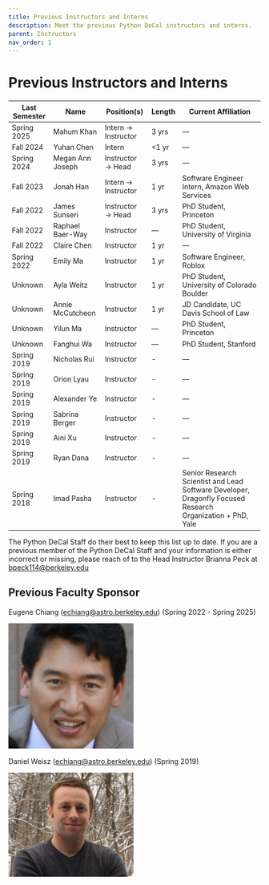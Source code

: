 ```yaml
---
title: Previous Instructors and Interns
description: Meet the previous Python DeCal instructors and interns.
parent: Instructors
nav_order: 1
---
```

# Previous Instructors and Interns

| Last Semester | Name               | Position(s)           | Length   | Current Affiliation                          |
|---------------|--------------------|-----------------------|----------|----------------------------------------------|
| Spring 2025   | Mahum Khan         | Intern → Instructor   | 3 yrs    | —                                            |
| Fall 2024     | Yuhan Chen         | Intern                | <1 yr    | —                                            |
| Spring 2024   | Megan Ann Joseph   | Instructor → Head     | 3 yrs    | —                                            |
| Fall 2023     | Jonah Han          | Intern → Instructor   | 1 yr     | Software Engineer Intern, Amazon Web Services|
| Fall 2022     | James Sunseri      | Instructor → Head     | 3 yrs    | PhD Student, Princeton                       |
| Fall 2022     | Raphael Baer-Way   | Instructor            | —        | PhD Student, University of Virginia          |
| Fall 2022     | Claire Chen        | Instructor            | 1 yr     | —                                            |
| Spring 2022   | Emily Ma           | Instructor            | 1 yr     | Software Engineer, Roblox                    |
| Unknown       | Ayla Weitz         | Instructor            | 1 yr     | PhD Student, University of Colorado Boulder  |
| Unknown       | Annie McCutcheon   | Instructor            | 1 yr     | JD Candidate, UC Davis School of Law         |
| Unknown       | Yilun Ma           | Instructor            | —        | PhD Student, Princeton                       |
|  Unknown      | Fanghui Wa         | Instructor            | —        | PhD Student, Stanford                        |
| Spring 2019   | Nicholas Rui       | Instructor            | -        | —                                            |
| Spring 2019   | Orion Lyau         | Instructor            | -        | —                                            |
| Spring 2019   | Alexander Ye       | Instructor            | -        | —                                            |
| Spring 2019   | Sabrina Berger     | Instructor            | -        | —                                            |
| Spring 2019   | Aini Xu            | Instructor            | -        | —                                            |
| Spring 2019   | Ryan Dana          | Instructor            | -        | —                                            |
| Spring 2018   | Imad Pasha         | Instructor            | -        | Senior Research Scientist and Lead Software Developer, Dragonfly Focused Research Organization + PhD, Yale |

The Python DeCal Staff do their best to keep this list up to date. If you are a previous member of the Python DeCal Staff and your information is either incorrect or missing, please reach of to the Head Instructor Brianna Peck at bpeck114@berkeley.edu

## Previous Faculty Sponsor

Eugene Chiang (echiang@astro.berkeley.edu)
(Spring 2022 - Spring 2025)

<img src="/assets/images/eugene_chiang.png" alt="Description of image" width="250">

Daniel Weisz (echiang@astro.berkeley.edu)
(Spring 2019)

<img src="/assets/images/daniel_weisz.png" alt="Description of image" width="250">

